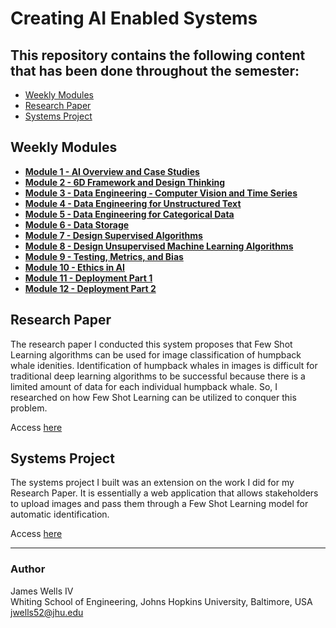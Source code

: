 # Creating AI Enabled Systems


## This repository contains the following content that has been done throughout the semester:
- [Weekly Modules](#weekly-modules)
- [Research Paper](#research-paper)
- [Systems Project](#systems-project)


## Weekly Modules
- [**Module 1 - AI Overview and Case Studies**](./Module%201/)
- [**Module 2 - 6D Framework and Design Thinking**](./Module%202/)
- [**Module 3 - Data Engineering - Computer Vision and Time Series**](./Module%203/)
- [**Module 4 - Data Engineering for Unstructured Text**](./Module%204/)
- [**Module 5 - Data Engineering for Categorical Data**](./Module%205/)
- [**Module 6 - Data Storage**](./Module%206/)
- [**Module 7 - Design Supervised Algorithms**](./Module%207/)
- [**Module 8 - Design Unsupervised Machine Learning Algorithms**](./Module%208/)
- [**Module 9 - Testing, Metrics, and Bias**](./Module%209/)
- [**Module 10 - Ethics in AI**](./Module%2010/)
- [**Module 11 - Deployment Part 1**](./Module%2011/)
- [**Module 12 - Deployment Part 2**](./Module%2012/)

## Research Paper
The research paper I conducted this system proposes that Few Shot Learning algorithms can be used for image classification of humpback whale idenities. Identification of humpback whales in images is difficult for traditional deep learning algorithms to be successful because there is a limited amount of data for each individual humpback whale. So, I researched on how Few Shot Learning can be utilized to conquer this problem.

Access [here](./Research%20Paper/)

## Systems Project
The systems project I built was an extension on the work I did for my Research Paper. It is essentially a web application that allows stakeholders to upload images and pass them through a Few Shot Learning model for automatic identification.

Access [here](./Systems%20Project/)

---
### Author
James Wells IV        
Whiting School of Engineering, Johns Hopkins University, Baltimore, USA    
jwells52@jhu.edu  
